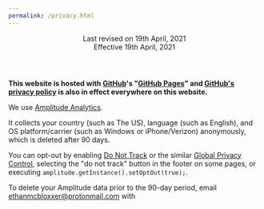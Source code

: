 ```yaml
---
permalink: /privacy.html
---
```


<header>
	Last revised on 19th April, 2021
	<br>
	Effective 19th April, 2021
</header>

**This website is hosted with [GitHub](https://github.com/)'s "[GitHub Pages](https://pages.github.com/)" and [GitHub's privacy policy](https://docs.github.com/en/github/site-policy/github-privacy-statement) is also in effect everywhere on this website.**

We use [Amplitude Analytics](https://amplitude.com).

It collects your country (such as The US), language (such as English), and OS platform/carrier (such as Windows or iPhone/Verizon) anonymously, which is deleted after 90 days.

You can opt-out by enabling [Do Not Track](https://en.wikipedia.org/wiki/Do_Not_Track) or the similar [Global Privacy Control](https://en.wikipedia.org/wiki/Do_Not_Track#Global_Privacy_Control), selecting the "do not track" button in the footer on some pages, or executing `amplitude.getInstance().setOptOut(true);`.

To delete your Amplitude data prior to the 90-day period, email [ethanmcbloxxer@protonmail.com](mailto:ethanmcbloxxer@protonmail.com?subject=Delete%20my%20Amplitude%20Data) with <span id="js-deviceid"><script type="text/javascript">try {document.getElementById("js-deviceid").innerHTML = amplitude.getInstance().options.deviceId + " as the email body.";} catch (e) {document.getElementById("js-deviceid").innerHTML = "Whoops, it looks like you already turned off Amplitude or have something enabled. Don't send this email!"}</script></span>
